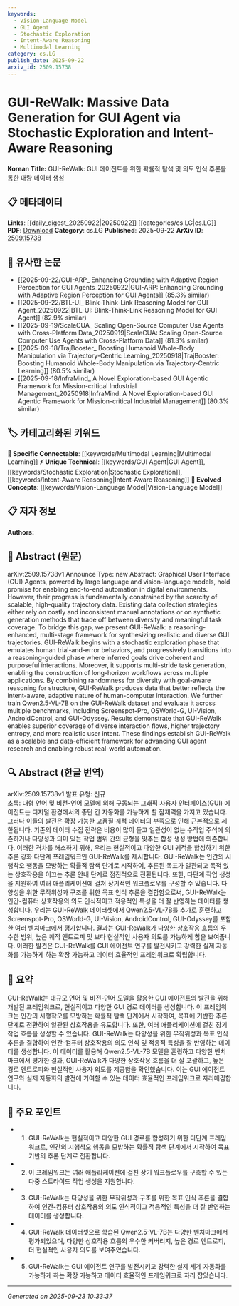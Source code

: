 ```yaml
---
keywords:
  - Vision-Language Model
  - GUI Agent
  - Stochastic Exploration
  - Intent-Aware Reasoning
  - Multimodal Learning
category: cs.LG
publish_date: 2025-09-22
arxiv_id: 2509.15738
---
```


<!-- KEYWORD_LINKING_METADATA:
{
  "processed_timestamp": "2025-09-23T10:33:37.925934",
  "vocabulary_version": "1.0",
  "selected_keywords": [
    "Vision-Language Model",
    "GUI Agent",
    "Stochastic Exploration",
    "Intent-Aware Reasoning",
    "Multimodal Learning"
  ],
  "rejected_keywords": [],
  "similarity_scores": {
    "Vision-Language Model": 0.85,
    "GUI Agent": 0.78,
    "Stochastic Exploration": 0.72,
    "Intent-Aware Reasoning": 0.8,
    "Multimodal Learning": 0.83
  },
  "extraction_method": "AI_prompt_based",
  "budget_applied": true,
  "candidates_json": {
    "candidates": [
      {
        "surface": "Vision-Language Models",
        "canonical": "Vision-Language Model",
        "aliases": [
          "Vision-Language",
          "VL Models"
        ],
        "category": "evolved_concepts",
        "rationale": "Vision-Language Models are crucial for linking advancements in multimodal AI systems.",
        "novelty_score": 0.45,
        "connectivity_score": 0.88,
        "specificity_score": 0.7,
        "link_intent_score": 0.85
      },
      {
        "surface": "GUI Agents",
        "canonical": "GUI Agent",
        "aliases": [
          "Graphical User Interface Agents"
        ],
        "category": "unique_technical",
        "rationale": "GUI Agents are central to the paper's focus on automation and interaction, providing a unique technical angle.",
        "novelty_score": 0.75,
        "connectivity_score": 0.65,
        "specificity_score": 0.8,
        "link_intent_score": 0.78
      },
      {
        "surface": "Stochastic Exploration",
        "canonical": "Stochastic Exploration",
        "aliases": [
          "Random Exploration"
        ],
        "category": "unique_technical",
        "rationale": "Stochastic Exploration is a unique method described in the paper, crucial for generating diverse data.",
        "novelty_score": 0.7,
        "connectivity_score": 0.6,
        "specificity_score": 0.75,
        "link_intent_score": 0.72
      },
      {
        "surface": "Intent-Aware Reasoning",
        "canonical": "Intent-Aware Reasoning",
        "aliases": [
          "Goal-Oriented Reasoning"
        ],
        "category": "unique_technical",
        "rationale": "Intent-Aware Reasoning is a novel approach in the paper, enhancing the understanding of user interactions.",
        "novelty_score": 0.68,
        "connectivity_score": 0.7,
        "specificity_score": 0.78,
        "link_intent_score": 0.8
      },
      {
        "surface": "Multimodal Learning",
        "canonical": "Multimodal Learning",
        "aliases": [
          "Multimodal"
        ],
        "category": "specific_connectable",
        "rationale": "Multimodal Learning is relevant for linking the integration of vision and language models.",
        "novelty_score": 0.55,
        "connectivity_score": 0.85,
        "specificity_score": 0.65,
        "link_intent_score": 0.83
      }
    ],
    "ban_list_suggestions": [
      "data generation",
      "task coverage",
      "manual annotations"
    ]
  },
  "decisions": [
    {
      "candidate_surface": "Vision-Language Models",
      "resolved_canonical": "Vision-Language Model",
      "decision": "linked",
      "scores": {
        "novelty": 0.45,
        "connectivity": 0.88,
        "specificity": 0.7,
        "link_intent": 0.85
      }
    },
    {
      "candidate_surface": "GUI Agents",
      "resolved_canonical": "GUI Agent",
      "decision": "linked",
      "scores": {
        "novelty": 0.75,
        "connectivity": 0.65,
        "specificity": 0.8,
        "link_intent": 0.78
      }
    },
    {
      "candidate_surface": "Stochastic Exploration",
      "resolved_canonical": "Stochastic Exploration",
      "decision": "linked",
      "scores": {
        "novelty": 0.7,
        "connectivity": 0.6,
        "specificity": 0.75,
        "link_intent": 0.72
      }
    },
    {
      "candidate_surface": "Intent-Aware Reasoning",
      "resolved_canonical": "Intent-Aware Reasoning",
      "decision": "linked",
      "scores": {
        "novelty": 0.68,
        "connectivity": 0.7,
        "specificity": 0.78,
        "link_intent": 0.8
      }
    },
    {
      "candidate_surface": "Multimodal Learning",
      "resolved_canonical": "Multimodal Learning",
      "decision": "linked",
      "scores": {
        "novelty": 0.55,
        "connectivity": 0.85,
        "specificity": 0.65,
        "link_intent": 0.83
      }
    }
  ]
}
-->

# GUI-ReWalk: Massive Data Generation for GUI Agent via Stochastic Exploration and Intent-Aware Reasoning

**Korean Title:** GUI-ReWalk: GUI 에이전트를 위한 확률적 탐색 및 의도 인식 추론을 통한 대량 데이터 생성

## 📋 메타데이터

**Links**: [[daily_digest_20250922|20250922]] [[categories/cs.LG|cs.LG]]
**PDF**: [Download](https://arxiv.org/pdf/2509.15738.pdf)
**Category**: cs.LG
**Published**: 2025-09-22
**ArXiv ID**: [2509.15738](https://arxiv.org/abs/2509.15738)

## 🔗 유사한 논문
- [[2025-09-22/GUI-ARP_ Enhancing Grounding with Adaptive Region Perception for GUI Agents_20250922|GUI-ARP: Enhancing Grounding with Adaptive Region Perception for GUI Agents]] (85.3% similar)
- [[2025-09-22/BTL-UI_ Blink-Think-Link Reasoning Model for GUI Agent_20250922|BTL-UI: Blink-Think-Link Reasoning Model for GUI Agent]] (82.9% similar)
- [[2025-09-19/ScaleCUA_ Scaling Open-Source Computer Use Agents with Cross-Platform Data_20250919|ScaleCUA: Scaling Open-Source Computer Use Agents with Cross-Platform Data]] (81.3% similar)
- [[2025-09-18/TrajBooster_ Boosting Humanoid Whole-Body Manipulation via Trajectory-Centric Learning_20250918|TrajBooster: Boosting Humanoid Whole-Body Manipulation via Trajectory-Centric Learning]] (80.5% similar)
- [[2025-09-18/InfraMind_ A Novel Exploration-based GUI Agentic Framework for Mission-critical Industrial Management_20250918|InfraMind: A Novel Exploration-based GUI Agentic Framework for Mission-critical Industrial Management]] (80.3% similar)

## 🏷️ 카테고리화된 키워드
**🔗 Specific Connectable**: [[keywords/Multimodal Learning|Multimodal Learning]]
**⚡ Unique Technical**: [[keywords/GUI Agent|GUI Agent]], [[keywords/Stochastic Exploration|Stochastic Exploration]], [[keywords/Intent-Aware Reasoning|Intent-Aware Reasoning]]
**🚀 Evolved Concepts**: [[keywords/Vision-Language Model|Vision-Language Model]]

## 📋 저자 정보

**Authors:** 

## 📄 Abstract (원문)

arXiv:2509.15738v1 Announce Type: new 
Abstract: Graphical User Interface (GUI) Agents, powered by large language and vision-language models, hold promise for enabling end-to-end automation in digital environments. However, their progress is fundamentally constrained by the scarcity of scalable, high-quality trajectory data. Existing data collection strategies either rely on costly and inconsistent manual annotations or on synthetic generation methods that trade off between diversity and meaningful task coverage. To bridge this gap, we present GUI-ReWalk: a reasoning-enhanced, multi-stage framework for synthesizing realistic and diverse GUI trajectories. GUI-ReWalk begins with a stochastic exploration phase that emulates human trial-and-error behaviors, and progressively transitions into a reasoning-guided phase where inferred goals drive coherent and purposeful interactions. Moreover, it supports multi-stride task generation, enabling the construction of long-horizon workflows across multiple applications. By combining randomness for diversity with goal-aware reasoning for structure, GUI-ReWalk produces data that better reflects the intent-aware, adaptive nature of human-computer interaction. We further train Qwen2.5-VL-7B on the GUI-ReWalk dataset and evaluate it across multiple benchmarks, including Screenspot-Pro, OSWorld-G, UI-Vision, AndroidControl, and GUI-Odyssey. Results demonstrate that GUI-ReWalk enables superior coverage of diverse interaction flows, higher trajectory entropy, and more realistic user intent. These findings establish GUI-ReWalk as a scalable and data-efficient framework for advancing GUI agent research and enabling robust real-world automation.

## 🔍 Abstract (한글 번역)

arXiv:2509.15738v1 발표 유형: 신규  
초록: 대형 언어 및 비전-언어 모델에 의해 구동되는 그래픽 사용자 인터페이스(GUI) 에이전트는 디지털 환경에서의 종단 간 자동화를 가능하게 할 잠재력을 가지고 있습니다. 그러나 이들의 발전은 확장 가능한 고품질 궤적 데이터의 부족으로 인해 근본적으로 제한됩니다. 기존의 데이터 수집 전략은 비용이 많이 들고 일관성이 없는 수작업 주석에 의존하거나 다양성과 의미 있는 작업 범위 간의 균형을 맞추는 합성 생성 방법에 의존합니다. 이러한 격차를 해소하기 위해, 우리는 현실적이고 다양한 GUI 궤적을 합성하기 위한 추론 강화 다단계 프레임워크인 GUI-ReWalk를 제시합니다. GUI-ReWalk는 인간의 시행착오 행동을 모방하는 확률적 탐색 단계로 시작하여, 추론된 목표가 일관되고 목적 있는 상호작용을 이끄는 추론 안내 단계로 점진적으로 전환됩니다. 또한, 다단계 작업 생성을 지원하여 여러 애플리케이션에 걸쳐 장기적인 워크플로우를 구성할 수 있습니다. 다양성을 위한 무작위성과 구조를 위한 목표 인식 추론을 결합함으로써, GUI-ReWalk는 인간-컴퓨터 상호작용의 의도 인식적이고 적응적인 특성을 더 잘 반영하는 데이터를 생성합니다. 우리는 GUI-ReWalk 데이터셋에서 Qwen2.5-VL-7B를 추가로 훈련하고 Screenspot-Pro, OSWorld-G, UI-Vision, AndroidControl, GUI-Odyssey를 포함한 여러 벤치마크에서 평가합니다. 결과는 GUI-ReWalk가 다양한 상호작용 흐름의 우수한 범위, 높은 궤적 엔트로피 및 보다 현실적인 사용자 의도를 가능하게 함을 보여줍니다. 이러한 발견은 GUI-ReWalk를 GUI 에이전트 연구를 발전시키고 강력한 실제 자동화를 가능하게 하는 확장 가능하고 데이터 효율적인 프레임워크로 확립합니다.

## 📝 요약

GUI-ReWalk는 대규모 언어 및 비전-언어 모델을 활용한 GUI 에이전트의 발전을 위해 개발된 프레임워크로, 현실적이고 다양한 GUI 경로 데이터를 생성합니다. 이 프레임워크는 인간의 시행착오를 모방하는 확률적 탐색 단계에서 시작하여, 목표에 기반한 추론 단계로 전환하여 일관된 상호작용을 유도합니다. 또한, 여러 애플리케이션에 걸친 장기 작업 흐름을 생성할 수 있습니다. GUI-ReWalk는 다양성을 위한 무작위성과 목표 인식 추론을 결합하여 인간-컴퓨터 상호작용의 의도 인식 및 적응적 특성을 잘 반영하는 데이터를 생성합니다. 이 데이터를 활용해 Qwen2.5-VL-7B 모델을 훈련하고 다양한 벤치마크에서 평가한 결과, GUI-ReWalk가 다양한 상호작용 흐름을 더 잘 포괄하고, 높은 경로 엔트로피와 현실적인 사용자 의도를 제공함을 확인했습니다. 이는 GUI 에이전트 연구와 실제 자동화의 발전에 기여할 수 있는 데이터 효율적인 프레임워크로 자리매김합니다.

## 🎯 주요 포인트

- 1. GUI-ReWalk는 현실적이고 다양한 GUI 경로를 합성하기 위한 다단계 프레임워크로, 인간의 시행착오 행동을 모방하는 확률적 탐색 단계에서 시작하여 목표 기반의 추론 단계로 전환합니다.
- 2. 이 프레임워크는 여러 애플리케이션에 걸친 장기 워크플로우를 구축할 수 있는 다중 스트라이드 작업 생성을 지원합니다.
- 3. GUI-ReWalk는 다양성을 위한 무작위성과 구조를 위한 목표 인식 추론을 결합하여 인간-컴퓨터 상호작용의 의도 인식적이고 적응적인 특성을 더 잘 반영하는 데이터를 생성합니다.
- 4. GUI-ReWalk 데이터셋으로 학습된 Qwen2.5-VL-7B는 다양한 벤치마크에서 평가되었으며, 다양한 상호작용 흐름의 우수한 커버리지, 높은 경로 엔트로피, 더 현실적인 사용자 의도를 보여주었습니다.
- 5. GUI-ReWalk는 GUI 에이전트 연구를 발전시키고 강력한 실제 세계 자동화를 가능하게 하는 확장 가능하고 데이터 효율적인 프레임워크로 자리 잡았습니다.


---

*Generated on 2025-09-23 10:33:37*